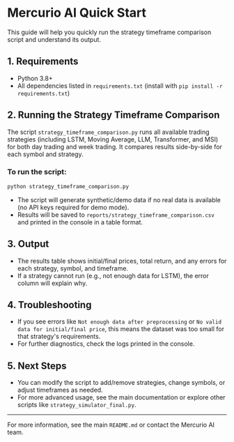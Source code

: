 # Mercurio AI Quick Start

This guide will help you quickly run the strategy timeframe comparison script and understand its output.

## 1. Requirements
- Python 3.8+
- All dependencies listed in `requirements.txt` (install with `pip install -r requirements.txt`)

## 2. Running the Strategy Timeframe Comparison

The script `strategy_timeframe_comparison.py` runs all available trading strategies (including LSTM, Moving Average, LLM, Transformer, and MSI) for both day trading and week trading. It compares results side-by-side for each symbol and strategy.

### To run the script:

```bash
python strategy_timeframe_comparison.py
```

- The script will generate synthetic/demo data if no real data is available (no API keys required for demo mode).
- Results will be saved to `reports/strategy_timeframe_comparison.csv` and printed in the console in a table format.

## 3. Output
- The results table shows initial/final prices, total return, and any errors for each strategy, symbol, and timeframe.
- If a strategy cannot run (e.g., not enough data for LSTM), the error column will explain why.

## 4. Troubleshooting
- If you see errors like `Not enough data after preprocessing` or `No valid data for initial/final price`, this means the dataset was too small for that strategy's requirements.
- For further diagnostics, check the logs printed in the console.

## 5. Next Steps
- You can modify the script to add/remove strategies, change symbols, or adjust timeframes as needed.
- For more advanced usage, see the main documentation or explore other scripts like `strategy_simulator_final.py`.

---

For more information, see the main `README.md` or contact the Mercurio AI team.
